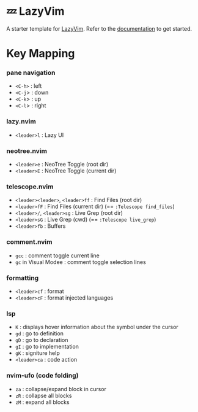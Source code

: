 # 💤 LazyVim

A starter template for [LazyVim](https://github.com/LazyVim/LazyVim).
Refer to the [documentation](https://lazyvim.github.io/installation) to get started.

# Key Mapping

### pane navigation

- `<C-h>` : left
- `<C-j`> : down
- `<C-k`> : up
- `<C-l`> : right

### lazy.nvim

- `<leader>l` : Lazy UI

### neotree.nvim

- `<leader>e` : NeoTree Toggle (root dir)
- `<leader>E` : NeoTree Toggle (current dir)

### telescope.nvim

- `<leader><leader>`, `<leader>ff` : Find Files (root dir)
- `<leader>fF` : Find Files (current dir) (== `:Telescope find_files`)
- `<leader>/`, `<leader>sg` : Live Grep (root dir)
- `<leader>sG` : Live Grep (cwd) (== `:Telescope live_grep`)
- `<leader>fb` : Buffers

### comment.nvim

- `gcc` : comment toggle current line
- `gc` in Visual Modee : comment toggle selection lines

### formatting

- `<leader>cf` : format
- `<leader>cF` : format injected languages

### lsp

- `K` : displays hover information about the symbol under the cursor
- `gd` : go to definition
- `gD` : go to declaration
- `gI` : go to implementation
- `gK` : signiture help
- `<leader>ca` : code action

### nvim-ufo (code folding)

- `za` : collapse/expand block in cursor
- `zR` : collapse all blocks
- `zM` : expand all blocks